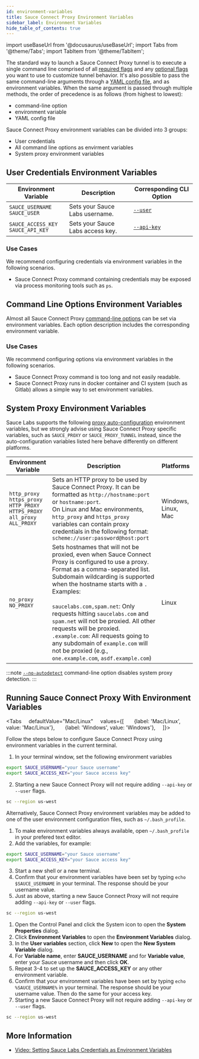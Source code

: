 ```yaml
---
id: environment-variables
title: Sauce Connect Proxy Environment Variables
sidebar_label: Environment Variables
hide_table_of_contents: true
---
```

import useBaseUrl from '@docusaurus/useBaseUrl';
import Tabs from '@theme/Tabs';
import TabItem from '@theme/TabItem';


The standard way to launch a Sauce Connect Proxy tunnel is to execute a single command line comprised of all [required flags](/dev/cli/sauce-connect-proxy/#main) and any [optional flags](/dev/cli/sauce-connect-proxy/) you want to use to customize tunnel behavior.
It's also possible to pass the same command-line arguments through a [YAML config file](/secure-connections/sauce-connect/setup-configuration/yaml-config/), and as environment variables.
When the same argument is passed through multiple methods, the order of precedence is as follows (from highest to lowest):
* command-line option
* environment variable
* YAML config file

Sauce Connect Proxy environment variables can be divided into 3 groups:

* User credentials
* All command line options as envirment variables
* System proxy environment variables


## User Credentials Environment Variables


| Environment Variable                   | Description                      | Corresponding CLI Option                               |
|----------------------------------------|----------------------------------|--------------------------------------------------------|
| `SAUCE_USERNAME`<br/>`SAUCE_USER`      | Sets your Sauce Labs username.   | [`--user`](/dev/cli/sauce-connect-proxy/#--user)       |
| `SAUCE_ACCESS_KEY`<br/>`SAUCE_API_KEY` | Sets your Sauce Labs access key. | [`--api-key`](/dev/cli/sauce-connect-proxy/#--api-key) |

### Use Cases

We recommend configuring credentials via environment variables in the following scenarios.

* Sauce Connect Proxy command containing credentials may be exposed via process monitoring tools such as `ps`.


## Command Line Options Environment Variables

Almost all Sauce Connect Proxy [command-line options](/dev/cli/sauce-connect-proxy) can be set via environment variables.
Each option description includes the corresponding environment variable.

### Use Cases

We recommend configuring options via environment variables in the following scenarios.

* Sauce Connect Proxy command is too long and not easily readable.
* Sauce Connect Proxy runs in docker container and CI system (such as Gitlab) allows a simple way to set environment variables.


## System Proxy Environment Variables

Sauce Labs supports the following [proxy auto-configuration](/secure-connections/sauce-connect/setup-configuration/additional-proxies/#proxy-auto-configuration-automatic) environment variables, but we strongly advise using Sauce Connect Proxy specific variables, such as `SAUCE_PROXY` or `SAUCE_PROXY_TUNNEL` instead, since the auto-configuration variables listed here behave differently on different platforms.

| Environment Variable                                                                              | Description                                                                                                                                                                                                                                                                                                                                                                                                                                                                                                             | Platforms           |
|---------------------------------------------------------------------------------------------------|-------------------------------------------------------------------------------------------------------------------------------------------------------------------------------------------------------------------------------------------------------------------------------------------------------------------------------------------------------------------------------------------------------------------------------------------------------------------------------------------------------------------------|---------------------|
| `http_proxy`<br/>`https_proxy`<br/>`HTTP_PROXY`<br/>`HTTPS_PROXY`<br/>`all_proxy`<br/>`ALL_PROXY` | Sets an HTTP proxy to be used by Sauce Connect Proxy. It can be formatted as `http://hostname:port` or `hostname:port`.<br/>On Linux and Mac environments, `http_proxy` and `https_proxy` variables can contain proxy credentials in the following format: `scheme://user:password@host:port`                                                                                                                                                                                                                           | Windows, Linux, Mac |
| `no_proxy`<br/>`NO_PROXY`                                                                         | Sets hostnames that will not be proxied, even when Sauce Connect Proxy is configured to use a proxy. Format as a comma-separated list. Subdomain wildcarding is supported when the hostname starts with a `.` Examples:<br/><br/>`saucelabs.com,spam.net`: Only requests hitting `saucelabs.com` and `spam.net` will not be proxied. All other requests will be proxied.<br/>`.example.com`: All requests going to any subdomain of `example.com` will not be proxied (e.g., `one.example.com`, `asdf.example.com`) | Linux               |


:::note
[`--no-autodetect`](/dev/cli/sauce-connect-proxy/#--no-autodetect) command-line option disables system proxy detection.
:::


## Running Sauce Connect Proxy With Environment Variables

  <Tabs
      defaultValue="Mac/Linux"
      values={[
        {label: 'Mac/Linux', value: 'Mac/Linux'},
        {label: 'Windows', value: 'Windows'},
      ]}>

<TabItem value="Mac/Linux">

Follow the steps below to configure Sauce Connect Proxy using environment variables in the current terminal.

1. In your terminal window, set the following environment variables
  ```bash
  export SAUCE_USERNAME="your Sauce username"
  export SAUCE_ACCESS_KEY="your Sauce access key"
  ```
2. Starting a new Sauce Connect Proxy will not require adding `--api-key` or `--user` flags.
  ```bash
  sc --region us-west
  ```

Alternatively, Sauce Connect Proxy environment variables may be added to one of the user environment configuration files, such as `~/.bash_profile`.

1. To make environment variables always available, open `~/.bash_profile` in your prefered text editor.
2. Add the variables, for example:
 ```bash
 export SAUCE_USERNAME="your Sauce username"
 export SAUCE_ACCESS_KEY="your Sauce access key"
 ```
3. Start a new shell or a new terminal.
4. Confirm that your environment variables have been set by typing `echo $SAUCE_USERNAME` in your terminal. The response should be your username value.
5. Just as above, starting a new Sauce Connect Proxy will not require adding `--api-key` or `--user` flags.
 ```bash
 sc --region us-west
 ```

</TabItem>
<TabItem value="Windows">

1. Open the Control Panel and click the System icon to open the **System Properties** dialog.
2. Click **Environment Variables** to open the **Environment Variables** dialog.
3. In the **User variables** section, click **New** to open the **New System Variable** dialog.
4. For **Variable name**, enter **SAUCE_USERNAME** and for **Variable value**, enter your Sauce username and then click **OK**.
5. Repeat 3-4 to set up the **SAUCE_ACCESS_KEY** or any other environment variable.
6. Confirm that your environment variables have been set by typing `echo %SAUCE_USERNAME%` in your terminal. The response should be your username value. Then do the same for your access key.
7. Starting a new Sauce Connect Proxy will not require adding `--api-key` or `--user` flags.
 ```bash
 sc --region us-west
 ```

</TabItem>
</Tabs>


## More Information

* [Video: Setting Sauce Labs Credentials as Environment Variables](https://www.youtube.com/watch?v=3K1Eu0eTha8)
